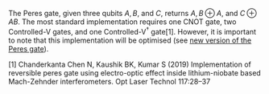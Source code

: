 The Peres gate, given three qubits $A, B$, and $C$, returns $A, B \oplus A$, and $C \oplus AB$. The most standard implementation requires one CNOT gate, two Controlled-V gates, and one Controlled-V$^\dagger$ gate[1]. However, it is important to note that this implementation will be optimised (see [new version of the Peres gate](Peres_proposed.png)). 

[1] Chanderkanta Chen N, Kaushik BK, Kumar S (2019) Implementation of reversible peres gate using electro-optic effect inside lithium-niobate based Mach-Zehnder interferometers. Opt Laser Technol 117:28–37
